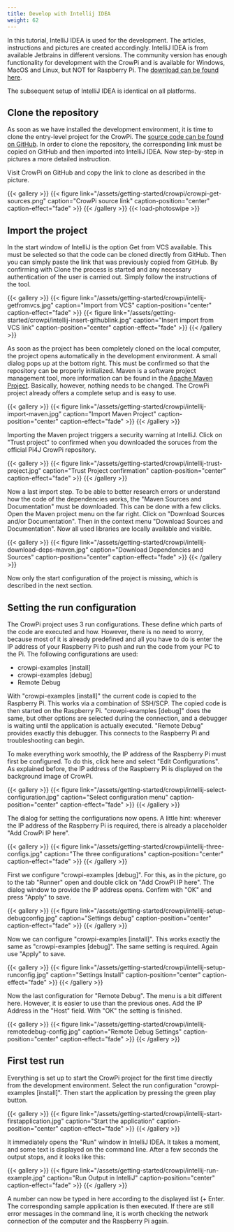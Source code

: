 ```yaml
---
title: Develop with Intellij IDEA
weight: 62
---
```


In this tutorial, IntelliJ IDEA is used for the development. The articles, instructions and pictures are created accordingly. 
IntelliJ IDEA is from available Jetbrains in different versions. The community version has enough functionality for development 
with the CrowPi and is available for Windows, MacOS and Linux, but NOT for Raspberry Pi. The 
[download can be found here](https://www.jetbrains.com/idea/download/).

The subsequent setup of IntelliJ IDEA is identical on all platforms.

## Clone the repository

As soon as we have installed the development environment, it is time to clone the entry-level project for the CrowPi.
The [source code can be found on GitHub](https://github.com/Pi4J/pi4j-example-crowpi). In order to clone the repository, 
the corresponding link must be copied on GitHub and then imported into IntelliJ IDEA. Now step-by-step in pictures a more detailed instruction.

Visit CrowPi on GitHub and copy the link to clone as described in the picture. 

{{< gallery >}}
{{< figure link="/assets/getting-started/crowpi/crowpi-get-sources.png" caption="CrowPi source link" caption-position="center" caption-effect="fade" >}}
{{< /gallery >}}
{{< load-photoswipe >}}

## Import the project

In the start window of IntelliJ is the option Get from VCS available. This must be selected so that the code can be cloned 
directly from GitHub. Then you can simply paste the link that was previously copied from GitHub. By confirming with Clone
the process is started and any necessary authentication of the user is carried out. Simply follow the instructions of the 
tool. 

{{< gallery >}}
{{< figure link="/assets/getting-started/crowpi/intellij-getfromvcs.jpg" caption="Import from VCS" caption-position="center" caption-effect="fade" >}}
{{< figure link="/assets/getting-started/crowpi/intellij-insert-githublink.jpg" caption="Insert import from VCS link" caption-position="center" caption-effect="fade" >}}
{{< /gallery >}}

As soon as the project has been completely cloned on the local computer, the project opens automatically in the development
environment. A small dialog pops up at the bottom right. This must be confirmed so that the repository 
can be properly initialized. Maven is a software project management tool, more information can be found in the 
[Apache Maven Project](https://maven.apache.org/). Basically, however, nothing needs to be changed. The CrowPi project
already offers a complete setup and is easy to use. 

{{< gallery >}}
{{< figure link="/assets/getting-started/crowpi/intellij-import-maven.jpg" caption="Import Maven Project" caption-position="center" caption-effect="fade" >}}
{{< /gallery >}}

Importing the Maven project triggers a security warning at IntelliJ. Click on "Trust project" to confirmed when you
downloaded the soruces from the official Pi4J CrowPi repository. 

{{< gallery >}}
{{< figure link="/assets/getting-started/crowpi/intellij-trust-project.jpg" caption="Trust Project confirmation" caption-position="center" caption-effect="fade" >}}
{{< /gallery >}}

Now a last import step. To be able to better research errors or understand how the code of the dependencies works, the
"Maven Sources and Documentation" must be downloaded. This can be done with a few clicks. Open the Maven project menu 
on the far right. Click on "Download Sources and/or Documentation". Then in the context menu "Download Sources and 
Documentation". Now all used libraries are locally available and visible. 

{{< gallery >}}
{{< figure link="/assets/getting-started/crowpi/intellij-download-deps-maven.jpg" caption="Download Dependencies and Sources" caption-position="center" caption-effect="fade" >}}
{{< /gallery >}}

Now only the start configuration of the project is missing, which is described in the next section.

## Setting the run configuration

The CrowPi project uses 3 run configurations. These define which parts of the code are executed and how. 
However, there is no need to worry, because most of it is already predefined and all you have to do is enter the 
IP address of your Raspberry Pi to push and run the code from your PC to the Pi. The following configurations are used:

* crowpi-examples [install]
* crowpi-examples [debug]
* Remote Debug

With "crowpi-examples [install]" the current code is copied to the Raspberry Pi. This works via a combination of 
SSH/SCP. The copied code is then started on the Raspberry Pi. "crowpi-examples [debug]" does the same, but other options 
are selected during the connection, and a debugger is waiting until the application is actually executed. "Remote Debug"
provides exactly this debugger. This connects to the Raspberry Pi and troubleshooting can begin. 

To make everything work smoothly, the IP address of the Raspberry Pi must first be configured. To do this, 
click here and select "Edit Configurations". As explained before, the IP address of the Raspberry Pi is displayed on 
the background image of CrowPi.

{{< gallery >}}
{{< figure link="/assets/getting-started/crowpi/intellij-select-configuration.jpg" caption="Select configuration menu" caption-position="center" caption-effect="fade" >}}
{{< /gallery >}}

The dialog for setting the configurations now opens. A little hint: wherever the IP address of the Raspberry Pi 
is required, there is already a placeholder "Add CrowPi IP here". 

{{< gallery >}}
{{< figure link="/assets/getting-started/crowpi/intellij-three-configs.jpg" caption="The three configurations" caption-position="center" caption-effect="fade" >}}
{{< /gallery >}}

First we configure "crowpi-examples [debug]". For this, as in the picture, go to the tab "Runner" open and double click
on "Add CrowPi IP here". The dialog window to provide the IP address opens. Confirm with "OK" and press "Apply"
to save. 

{{< gallery >}}
{{< figure link="/assets/getting-started/crowpi/intellij-setup-debugconfig.jpg" caption="Settings debug" caption-position="center" caption-effect="fade" >}}
{{< /gallery >}}

Now we can configure "crowpi-examples [install]". This works exactly the same as "crowpi-examples [debug]". The same 
setting is required. Again use "Apply" to save. 

{{< gallery >}}
{{< figure link="/assets/getting-started/crowpi/intellij-setup-runconfig.jpg" caption="Settings Install" caption-position="center" caption-effect="fade" >}}
{{< /gallery >}}

Now the last configuration for "Remote Debug". The menu is a bit different here. However, it is easier to use than 
the previous ones. Add the IP Address in the "Host" field. With "OK" the setting is finished. 

{{< gallery >}}
{{< figure link="/assets/getting-started/crowpi/intellij-remotedebug-config.jpg" caption="Remote Debug Settings" caption-position="center" caption-effect="fade" >}}
{{< /gallery >}}

## First test run

Everything is set up to start the CrowPi project for the first time directly from the development environment. Select 
the run configuration "crowpi-examples [install]". Then start the application by pressing the green play button. 

{{< gallery >}}
{{< figure link="/assets/getting-started/crowpi/intellij-start-firstapplication.jpg" caption="Start the application" caption-position="center" caption-effect="fade" >}}
{{< /gallery >}}

It immediately opens the "Run" window in IntelliJ IDEA. It takes a moment, and some text is displayed on the command line. 
After a few seconds the output stops, and it looks like this: 

{{< gallery >}}
{{< figure link="/assets/getting-started/crowpi/intellij-run-example.jpg" caption="Run Output in IntelliJ" caption-position="center" caption-effect="fade" >}}
{{< /gallery >}}

A number can now be typed in here according to the displayed list (+ Enter. The corresponding sample application is then 
executed. If there are still error messages in the command line, it is worth checking the network connection of the 
computer and the Raspberry Pi again.
